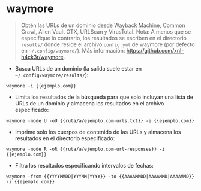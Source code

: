 # waymore

> Obtén las URLs de un dominio desde Wayback Machine, Common Crawl, Alien Vault OTX, URLScan y VirusTotal.
> Nota: A menos que se especifique lo contrario, los resultados se escriben en el directorio `results/` donde reside el archivo `config.yml` de waymore (por defecto en `~/.config/waymore/`).
> Más información: <https://github.com/xnl-h4ck3r/waymore>.

- Busca URLs de un dominio (la salida suele estar en `~/.config/waymore/results/`):

`waymore -i {{ejemplo.com}}`

- Limita los resultados de la búsqueda para que solo incluyan una lista de URLs de un dominio y almacena los resultados en el archivo especificado:

`waymore -mode U -oU {{ruta/a/ejemplo.com-urls.txt}} -i {{ejemplo.com}}`

- Imprime solo los cuerpos de contenido de las URLs y almacena los resultados en el directorio especificado:

`waymore -mode R -oR {{ruta/a/ejemplo.com-url-responses}} -i {{ejemplo.com}}`

- Filtra los resultados especificando intervalos de fechas:

`waymore -from {{YYYYMMDD|YYYMM|YYYY}} -to {{AAAAMMDD|AAAAMMD|AAAAMMD}} -i {{ejemplo.com}}`
